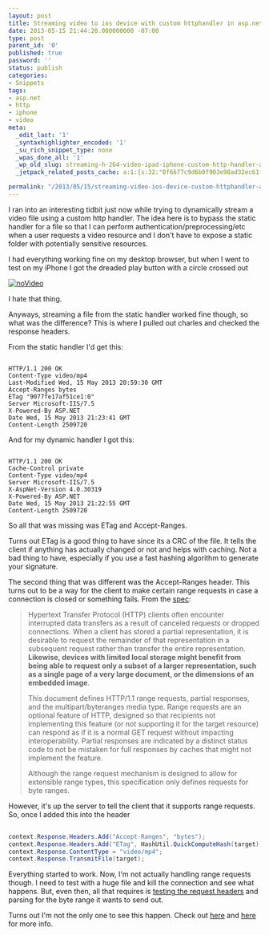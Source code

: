 ```yaml
---
layout: post
title: Streaming video to ios device with custom httphandler in asp.net
date: 2013-05-15 21:44:20.000000000 -07:00
type: post
parent_id: '0'
published: true
password: ''
status: publish
categories:
- Snippets
tags:
- asp.net
- http
- iphone
- video
meta:
  _edit_last: '1'
  _syntaxhighlighter_encoded: '1'
  _su_rich_snippet_type: none
  _wpas_done_all: '1'
  _wp_old_slug: streaming-h-264-video-ipad-iphone-custom-http-handler-asp-net
  _jetpack_related_posts_cache: a:1:{s:32:"8f6677c9d6b0f903e98ad32ec61f8deb";a:2:{s:7:"expires";i:1561920465;s:7:"payload";a:3:{i:0;a:1:{s:2:"id";i:4028;}i:1;a:1:{s:2:"id";i:1587;}i:2;a:1:{s:2:"id";i:3524;}}}}

permalink: "/2013/05/15/streaming-video-ios-device-custom-httphandler-asp-net/"
---
```

I ran into an interesting tidbit just now while trying to dynamically stream a video file using a custom http handler. The idea here is to bypass the static handler for a file so that I can perform authentication/preprocessing/etc when a user requests a video resource and I don't have to expose a static folder with potentially sensitive resources.

I had everything working fine on my desktop browser, but when I went to test on my iPhone I got the dreaded play button with a circle crossed out

[![noVideo](http://onoffswitch.net/wp-content/uploads/2013/05/noVideo.png)](http://onoffswitch.net/wp-content/uploads/2013/05/noVideo.png)

I hate that thing.

Anyways, streaming a file from the static handler worked fine though, so what was the difference? This is where I pulled out charles and checked the response headers.

From the static handler I'd get this:

```
  
HTTP/1.1 200 OK  
Content-Type video/mp4  
Last-Modified Wed, 15 May 2013 20:59:30 GMT  
Accept-Ranges bytes  
ETag "9077fe17af51ce1:0"  
Server Microsoft-IIS/7.5  
X-Powered-By ASP.NET  
Date Wed, 15 May 2013 21:23:41 GMT  
Content-Length 2509720  

```

And for my dynamic handler I got this:

```
  
HTTP/1.1 200 OK  
Cache-Control private  
Content-Type video/mp4  
Server Microsoft-IIS/7.5  
X-AspNet-Version 4.0.30319  
X-Powered-By ASP.NET  
Date Wed, 15 May 2013 21:22:55 GMT  
Content-Length 2509720  

```

So all that was missing was ETag and Accept-Ranges.

Turns out ETag is a good thing to have since its a CRC of the file. It tells the client if anything has actually changed or not and helps with caching. Not a bad thing to have, especially if you use a fast hashing algorithm to generate your signature.

The second thing that was different was the Accept-Ranges header. This turns out to be a way for the client to make certain range requests in case a connection is closed or something fails. From the [spec](http://greenbytes.de/tech/webdav/draft-ietf-httpbis-p5-range-latest.html):

> Hypertext Transfer Protocol (HTTP) clients often encounter interrupted data transfers as a result of canceled requests or dropped connections. When a client has stored a partial representation, it is desirable to request the remainder of that representation in a subsequent request rather than transfer the entire representation. **Likewise, devices with limited local storage might benefit from being able to request only a subset of a larger representation, such as a single page of a very large document, or the dimensions of an embedded image**.
> 
> This document defines HTTP/1.1 range requests, partial responses, and the multipart/byteranges media type. Range requests are an optional feature of HTTP, designed so that recipients not implementing this feature (or not supporting it for the target resource) can respond as if it is a normal GET request without impacting interoperability. Partial responses are indicated by a distinct status code to not be mistaken for full responses by caches that might not implement the feature.
> 
> Although the range request mechanism is designed to allow for extensible range types, this specification only defines requests for byte ranges.

However, it's up the server to tell the client that it supports range requests. So, once I added this into the header

```csharp
  
context.Response.Headers.Add("Accept-Ranges", "bytes");  
context.Response.Headers.Add("ETag", HashUtil.QuickComputeHash(target));  
context.Response.ContentType = "video/mp4";  
context.Response.TransmitFile(target);  

```

Everything started to work. Now, I'm not actually handling range requests though. I need to test with a huge file and kill the connection and see what happens. But, even then, all that requires is [testing the request headers](http://stackoverflow.com/questions/4330023/detecting-byte-range-requests-in-net-httphandler) and parsing for the byte range it wants to send out.

Turns out I'm not the only one to see this happen. Check out [here](http://www.markeverard.com/2011/07/05/serving-videos-to-ios-devices-from-episerver-vpp-folders/) and [here](http://dotnetslackers.com/articles/aspnet/Range-Specific-Requests-in-ASP-NET.aspx) for more info.


